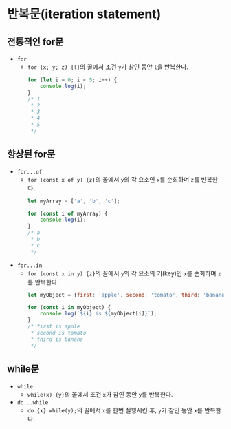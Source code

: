 # 반복문(iteration statement)

## 전통적인 for문

- `for`
  - `for (x; y; z) {l}`의 꼴에서 조건 `y`가 참인 동안 `l`을 반복한다.
    ```js
    for (let i = 0; i < 5; i++) {
        console.log(i);
    }
    /* 1
     * 2
     * 3
     * 4
     * 5
     */
    ```

## 향상된 for문

- `for...of`
  - `for (const x of y) {z}`의 꼴에서 `y`의 각 요소인 `x`를 순회하며 `z`를 반복한다.
    ```js
    let myArray = ['a', 'b', 'c'];

    for (const i of myArray) {
        console.log(i);
    }
    /* a
     * b
     * c
     */
    ```
- `for...in`
  - `for (const x in y) {z}`의 꼴에서 `y`의 각 요소의 키(key)인 `x`를 순회하며 `z`를 반복한다.
    ```js
    let myObject = {first: 'apple', second: 'tomato', third: 'banana'};

    for (const i in myObject) {
        console.log(`${i} is ${myObject[i]}`);
    }
    /* first is apple
     * second is tomato
     * third is banana
     */
    ```

## while문

- `while`
  - `while(x) {y}`의 꼴에서 조건 `x`가 참인 동안 `y`를 반복한다.
- `do...while`
  - `do {x} while(y);`의 꼴에서 `x`를 한번 실행시킨 후, `y`가 참인 동안 `x`를 반복한다.
